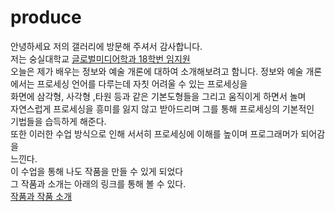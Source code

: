 # produce
<html>

<head>
	<title> 수업소개</title>
</head>

<body>
	안녕하세요 저의 갤러리에 방문해 주셔서 감사합니다.<br>
	저는 숭실대학교 <a href="https://potatojw.github.io/about-Jw/">글로벌미디어학과 18학번 임지원</a><br>
	오늘은 제가 배우는 정보와 예술 개론에 대하여 소개해보려고 함니다.
	정보와 예술 개론에서는 프로세싱 언어를 다루는데 자칫 어려울 수 있는 프로세싱을<br>
	화면에 삼각형, 사각형 ,타원 등과 같은 기본도형들을 그리고 움직이게 하면서 놀며<br>
	자연스럽게 프로세싱을 흥미를 잃지 않고 받아드리며 그를 통해 프로세싱의 기본적인<br>
	기법들을 습득하게 해준다.<br>
	또한 이러한 수업 방식으로 인해 서서히 프로세싱에 이해를 높이며 프로그래머가 되어감을<br>
	느낀다.<br>
	이 수업을 통해 나도 작품을 만들 수 있게 되었다<br>
	그 작품과 소개는 아래의 링크를 통해 볼 수 있다.<br>
	<a href="https://potatojw.github.io/about-my-art/">작품과 작품 소개</a><br>

</body>

</html>
